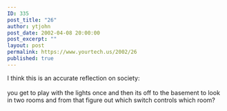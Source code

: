 ```yaml
---
ID: 335
post_title: "26"
author: ytjohn
post_date: 2002-04-08 20:00:00
post_excerpt: ""
layout: post
permalink: https://www.yourtech.us/2002/26
published: true
---
```

I think this is an accurate reflection on society:<br /><br />
you get to play with the lights once and then its off to the basement to look in two rooms and from that figure out which switch controls which room?